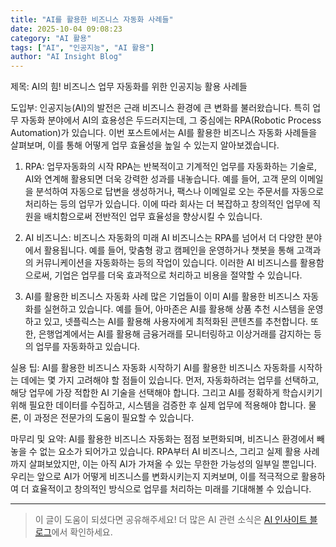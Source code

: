 ```yaml
---
title: "AI를 활용한 비즈니스 자동화 사례들"
date: 2025-10-04 09:08:23
category: "AI 활용"
tags: ["AI", "인공지능", "AI 활용"]
author: "AI Insight Blog"
---
```


제목: AI의 힘! 비즈니스 업무 자동화를 위한 인공지능 활용 사례들

도입부:
인공지능(AI)의 발전은 근래 비즈니스 환경에 큰 변화를 불러왔습니다. 특히 업무 자동화 분야에서 AI의 효용성은 두드러지는데, 그 중심에는 RPA(Robotic Process Automation)가 있습니다. 이번 포스트에서는 AI를 활용한 비즈니스 자동화 사례들을 살펴보며, 이를 통해 어떻게 업무 효율성을 높일 수 있는지 알아보겠습니다.

1. RPA: 업무자동화의 시작
RPA는 반복적이고 기계적인 업무를 자동화하는 기술로, AI와 연계해 활용되면 더욱 강력한 성과를 내놓습니다. 예를 들어, 고객 문의 이메일을 분석하여 자동으로 답변을 생성하거나, 팩스나 이메일로 오는 주문서를 자동으로 처리하는 등의 업무가 있습니다. 이에 따라 회사는 더 복잡하고 창의적인 업무에 직원을 배치함으로써 전반적인 업무 효율성을 향상시킬 수 있습니다.

2. AI 비즈니스: 비즈니스 자동화의 미래
AI 비즈니스는 RPA를 넘어서 더 다양한 분야에서 활용됩니다. 예를 들어, 맞춤형 광고 캠페인을 운영하거나 챗봇을 통해 고객과의 커뮤니케이션을 자동화하는 등의 작업이 있습니다. 이러한 AI 비즈니스를 활용함으로써, 기업은 업무를 더욱 효과적으로 처리하고 비용을 절약할 수 있습니다.

3. AI를 활용한 비즈니스 자동화 사례
많은 기업들이 이미 AI를 활용한 비즈니스 자동화를 실현하고 있습니다. 예를 들어, 아마존은 AI를 활용해 상품 추천 시스템을 운영하고 있고, 넷플릭스는 AI를 활용해 사용자에게 최적화된 콘텐츠를 추천합니다. 또한, 은행업계에서는 AI를 활용해 금융거래를 모니터링하고 이상거래를 감지하는 등의 업무를 자동화하고 있습니다.

실용 팁: AI를 활용한 비즈니스 자동화 시작하기
AI를 활용한 비즈니스 자동화를 시작하는 데에는 몇 가지 고려해야 할 점들이 있습니다. 먼저, 자동화하려는 업무를 선택하고, 해당 업무에 가장 적합한 AI 기술을 선택해야 합니다. 그리고 AI를 정확하게 학습시키기 위해 필요한 데이터를 수집하고, 시스템을 검증한 후 실제 업무에 적용해야 합니다. 물론, 이 과정은 전문가의 도움이 필요할 수 있습니다.

마무리 및 요약:
AI를 활용한 비즈니스 자동화는 점점 보편화되며, 비즈니스 환경에서 빼놓을 수 없는 요소가 되어가고 있습니다. RPA부터 AI 비즈니스, 그리고 실제 활용 사례까지 살펴보았지만, 이는 아직 AI가 가져올 수 있는 무한한 가능성의 일부일 뿐입니다. 우리는 앞으로 AI가 어떻게 비즈니스를 변화시키는지 지켜보며, 이를 적극적으로 활용하여 더 효율적이고 창의적인 방식으로 업무를 처리하는 미래를 기대해볼 수 있습니다.

---

> 이 글이 도움이 되셨다면 공유해주세요! 
> 더 많은 AI 관련 소식은 [AI 인사이트 블로그](https://tonyhwang1004.github.io/ai-insight-blog)에서 확인하세요.
